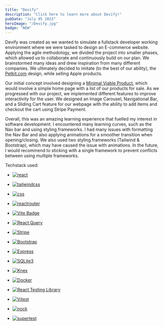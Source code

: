 ```yaml
---
title: "Devify"
description: "Click here to learn more about Devify!"
pubDate: "July 05 2023"
heroImage: "/Devify.jpg"
badge: "NEW"
---
```


Devify was created as we wanted to simulate a fullstack developer working environment where we were tasked to design an E-commerce website. 
Applying the agile methodology, we divided the project into smaller phases, which allowed us to collaborate and continuously build on our plan.
We brainstormed many ideas and drew inspiration from many different companies. We ultimately decided to imitate (to the best of our ability), 
the <a href="https://petkit.com">Petkit.com</a> design, while selling Apple products. 

Our initial concept involved designing a <a href="https://www.productplan.com/glossary/minimum-viable-product/">Minimal Viable Product</a>, 
which would involve a simple home page with a list of our products for sale. As we progressed with our project, 
we implemented different features to improve interactivity for the user. We designed an Image Carousel, Navigational Bar, and a Sliding Cart feature
for our webpage with the ability to add items and checkout the cart using Stripe Payment.

Overall, this was an amazing learning experience that fuelled my interest in software development. I encountered many learning curves, such as the Nav bar and using styling frameworks.
I had many issues with formatting the Nav Bar and also applying animations for a smoother transition when opening/closing. We also used two styling frameworks (Tailwind & Bootstrap), which
may have caused the issue with animations. In the future, I would recommend to sticking with a single framework to prevent conflicts between using multiple frameworks.

<div class="text-3xl py-3 font-bold">Techstack used:</div>

- [![react](https://img.shields.io/badge/React-20232A?style=for-the-badge&logo=react&logoColor=61DAFB)](https://react.dev/) 
- [![tailwindcss](https://img.shields.io/badge/Tailwind_CSS-38B2AC?style=for-the-badge&logo=tailwind-css&logoColor=white)](https://tailwindcss.com/)

- [![css](https://img.shields.io/badge/CSS-239120?&style=for-the-badge&logo=css3&logoColor=white)](https://github.com/css-modules/css-modules)
- [![reactrouter](https://img.shields.io/badge/React_Router-CA4245?style=for-the-badge&logo=react-router&logoColor=white)](https://reactrouter.com/)
- [![Vite Badge](https://img.shields.io/badge/Vite-646CFF?logo=vite&logoColor=fff&style=for-the-badge)](https://vitejs.dev/)

- [![React Query](https://img.shields.io/badge/React%20Query-FF4154?logo=reactquery&logoColor=fff&style=for-the-badge)](https://tanstack.com/query/latest/docs/react/overview)
- [![Stripe](https://img.shields.io/badge/Stripe-008CDD?logo=stripe&logoColor=fff&style=for-the-badge)](https://stripe.com/docs/development)
- [![Bootstrap](https://img.shields.io/badge/Bootstrap-7952B3?logo=bootstrap&logoColor=fff&style=for-the-badge)](https://getbootstrap.com/docs/4.0/layout/overview/)



- [![Express](https://img.shields.io/badge/Express.js-404D59?style=for-the-badge)](https://expressjs.com/)
- [![SQLite3](https://img.shields.io/badge/SQLite-07405E?style=for-the-badge&logo=sqlite&logoColor=white)](https://www.sqlite.org/index.html)
- [![Knex](https://img.shields.io/badge/Knex.js-FF781F?style=for-the-badge)](http://knexjs.org/)
- [![Docker](https://img.shields.io/badge/Docker-2496ED?logo=docker&logoColor=fff&style=for-the-badge)](https://docs.docker.com/get-started/overview/)



- [![React Testing Library](https://img.shields.io/badge/testing%20library-323330?style=for-the-badge&logo=testing-library&logoColor=red)](https://testing-library.com/docs/react-testing-library/intro/)
- [![Vitest](https://img.shields.io/badge/Vitest-6E9F18?logo=vitest&logoColor=fff&style=for-the-badge)](https://vitest.dev/)
- [![nock](https://img.shields.io/badge/nock-ACADA8?style=for-the-badge)](https://github.com/nock/nock)
- [![supertest](https://img.shields.io/badge/Supertest-A4De02?style=for-the-badge)](https://github.com/visionmedia/supertest)
